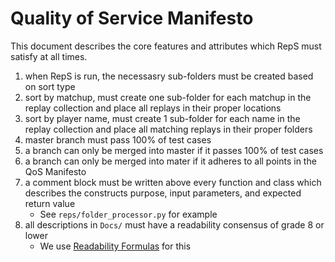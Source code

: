 # Quality of Service Manifesto
This document describes the core features and attributes which RepS must satisfy at all times.

1. when RepS is run, the necessasry sub-folders must be created based on sort type
2. sort by matchup, must create one sub-folder for each matchup in the replay collection and place all replays in their proper locations
3. sort by player name, must create 1 sub-folder for each name in the replay collection and place all matching replays in their proper folders
4. master branch must pass 100% of test cases
5. a branch can only be merged into master if it passes 100% of test cases
6. a branch can only be merged into mater if it adheres to all points in the QoS Manifesto
7. a comment block must be written above every function and class which describes the constructs purpose, input parameters, and expected return value
    - See `reps/folder_processor.py` for example
8. all descriptions in `Docs/` must have a readability consensus of grade 8 or lower
    - We use [Readability Formulas](http://www.readabilityformulas.com/free-readability-formula-tests.php) for this
